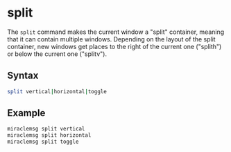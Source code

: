 # split
The `split` command makes the current window a "split" container, meaning that
it can contain multiple windows. Depending on the layout of the split container,
new windows get places to the right of the current one ("splith") or below the
current one ("splitv").

## Syntax
```sh
split vertical|horizontal|toggle
```

## Example
```sh
miraclemsg split vertical
miraclemsg split horizontal
miraclemsg split toggle
```
